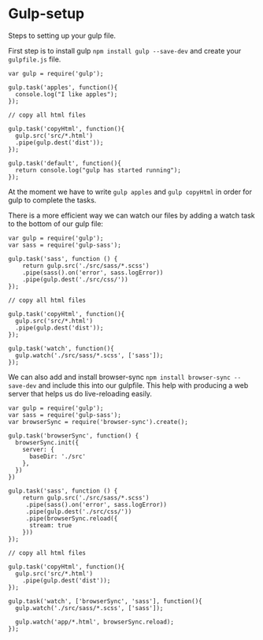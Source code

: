 # Gulp-setup

Steps to setting up your gulp file.

First step is to install gulp `npm install gulp --save-dev`
and create your `gulpfile.js` file.
```
var gulp = require('gulp');

gulp.task('apples', function(){
  console.log("I like apples");
});

// copy all html files

gulp.task('copyHtml', function(){
  gulp.src('src/*.html')
  .pipe(gulp.dest('dist'));
});

gulp.task('default', function(){
  return console.log("gulp has started running");
});
```
At the moment we have to write `gulp apples` and `gulp copyHtml` in order for gulp
to complete the tasks.

There is a more efficient way we can watch our files by adding a watch task to the bottom of our gulp file:

```
var gulp = require('gulp');
var sass = require('gulp-sass');

gulp.task('sass', function () {
	return gulp.src('./src/sass/*.scss')
	.pipe(sass().on('error', sass.logError))
	.pipe(gulp.dest('./src/css/'))
});

// copy all html files

gulp.task('copyHtml', function(){
  gulp.src('src/*.html')
  .pipe(gulp.dest('dist'));
});

gulp.task('watch', function(){
  gulp.watch('./src/sass/*.scss', ['sass']);
});
```
We can also add and install browser-sync `npm install browser-sync --save-dev` and include this into our gulpfile. This help with producing a web server that helps us do live-reloading easily.

```
var gulp = require('gulp');
var sass = require('gulp-sass');
var browserSync = require('browser-sync').create();

gulp.task('browserSync', function() {
  browserSync.init({
    server: {
      baseDir: './src'
    },
  })
})

gulp.task('sass', function () {
	return gulp.src('./src/sass/*.scss')
	 .pipe(sass().on('error', sass.logError))
	 .pipe(gulp.dest('./src/css/'))
     .pipe(browserSync.reload({
      stream: true
    }))
});

// copy all html files

gulp.task('copyHtml', function(){
  gulp.src('src/*.html')
    .pipe(gulp.dest('dist'));
});

gulp.task('watch', ['browserSync', 'sass'], function(){
  gulp.watch('./src/sass/*.scss', ['sass']);

  gulp.watch('app/*.html', browserSync.reload);
});
```



